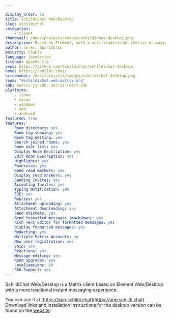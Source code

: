 ```yaml
---

display_order: 10
title: SchildiChat Web/Desktop
slug: schildichat
categories:
    - client
thumbnail: /docs/projects/images/schildichat-desktop.png
description: Based on Element, with a more traditional instant messaging experience.
author: su-ex, SpiritCroc
maturity: Stable
language: JavaScript
license: Apache-2.0
repo: https://github.com/SchildiChat/schildichat-desktop
home: https://schildi.chat/
screenshot: /docs/projects/images/schildichat-desktop.png
room: "#schildichat-web:matrix.org"
SDK: matrix-js-sdk, matrix-react-sdk
platforms:
    - linux
    - macos
    - windows
    - web
    - android
featured: true
features:
    Room directory: yes
    Room tag showing: yes
    Room tag editing: yes
    Search joined rooms: yes
    Room user list: yes
    Display Room Description: yes
    Edit Room Description: yes
    Highlights: yes
    Pushrules: yes
    Send read markers: yes
    Display read markers: yes
    Sending Invites: yes
    Accepting Invites: yes
    Typing Notification: yes
    E2E: yes
    Replies: yes
    Attachment uploading: yes
    Attachment downloading: yes
    Send stickers: yes
    Send formatted messages (markdown): yes
    Rich Text Editor for formatted messages: yes
    Display formatted messages: yes
    Redacting: yes
    Multiple Matrix Accounts: no
    New user registration: yes
    voip: yes
    Reactions: yes
    Message editing: yes
    Room upgrades: yes
    Localisations: 10
    SSO Support: yes
---
```


SchildiChat Web/Desktop is a Matrix client based on Element Web/Desktop with a more traditional instant messaging experience.

You can use it at [https://app.schildi.chat](https://app.schildi.chat).
Download links and installation instructions for the desktop version can be found on the [website](https://schildi.chat/desktop).
